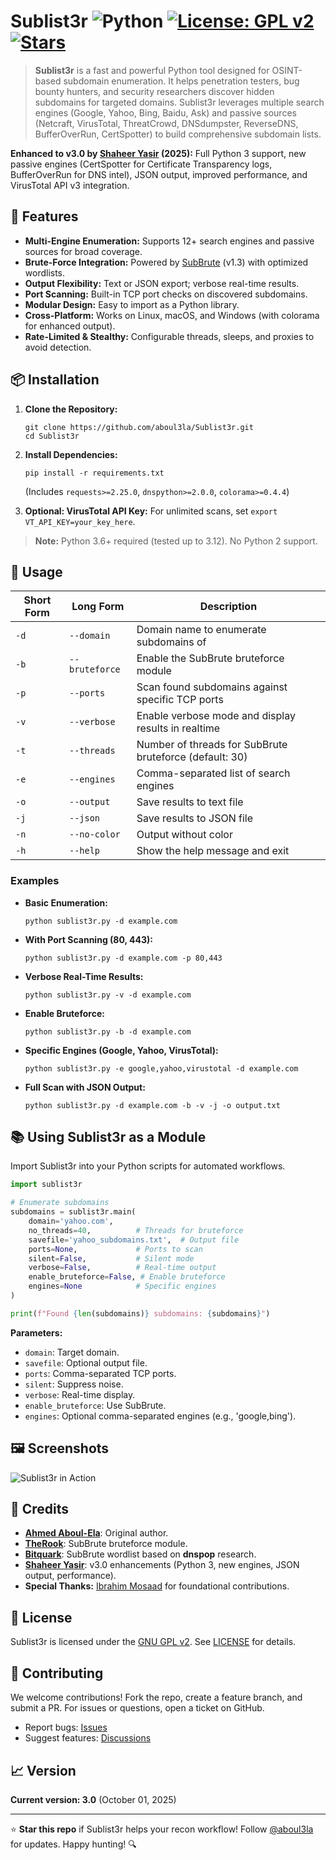 # Sublist3r ![Python](https://img.shields.io/badge/Python-3.6%2B-blue?logo=python&logoColor=white) [![License: GPL v2](https://img.shields.io/badge/License-GPL%20v2-green.svg)](https://www.gnu.org/licenses/old-licenses/gpl-2.0.en.html) [![Stars](https://img.shields.io/github/stars/aboul3la/Sublist3r?style=social)](https://github.com/aboul3la/Sublist3r/stargazers)

> **Sublist3r** is a fast and powerful Python tool designed for OSINT-based subdomain enumeration. It helps penetration testers, bug bounty hunters, and security researchers discover hidden subdomains for targeted domains. Sublist3r leverages multiple search engines (Google, Yahoo, Bing, Baidu, Ask) and passive sources (Netcraft, VirusTotal, ThreatCrowd, DNSdumpster, ReverseDNS, BufferOverRun, CertSpotter) to build comprehensive subdomain lists.

**Enhanced to v3.0 by [Shaheer Yasir](https://github.com/shaheeryasir) (2025):** Full Python 3 support, new passive engines (CertSpotter for Certificate Transparency logs, BufferOverRun for DNS intel), JSON output, improved performance, and VirusTotal API v3 integration.

## 🚀 Features
- **Multi-Engine Enumeration:** Supports 12+ search engines and passive sources for broad coverage.
- **Brute-Force Integration:** Powered by [SubBrute](https://github.com/TheRook/subbrute) (v1.3) with optimized wordlists.
- **Output Flexibility:** Text or JSON export; verbose real-time results.
- **Port Scanning:** Built-in TCP port checks on discovered subdomains.
- **Modular Design:** Easy to import as a Python library.
- **Cross-Platform:** Works on Linux, macOS, and Windows (with colorama for enhanced output).
- **Rate-Limited & Stealthy:** Configurable threads, sleeps, and proxies to avoid detection.

## 📦 Installation

1. **Clone the Repository:**
   ```
   git clone https://github.com/aboul3la/Sublist3r.git
   cd Sublist3r
   ```

2. **Install Dependencies:**
   ```
   pip install -r requirements.txt
   ```
   (Includes `requests>=2.25.0`, `dnspython>=2.0.0`, `colorama>=0.4.4`)

3. **Optional: VirusTotal API Key:**
   For unlimited scans, set `export VT_API_KEY=your_key_here`.

> **Note:** Python 3.6+ required (tested up to 3.12). No Python 2 support.

## 🔧 Usage

| Short Form | Long Form       | Description |
|------------|-----------------|-------------|
| `-d`      | `--domain`      | Domain name to enumerate subdomains of |
| `-b`      | `--bruteforce`  | Enable the SubBrute bruteforce module |
| `-p`      | `--ports`       | Scan found subdomains against specific TCP ports |
| `-v`      | `--verbose`     | Enable verbose mode and display results in realtime |
| `-t`      | `--threads`     | Number of threads for SubBrute bruteforce (default: 30) |
| `-e`      | `--engines`     | Comma-separated list of search engines |
| `-o`      | `--output`      | Save results to text file |
| `-j`      | `--json`        | Save results to JSON file |
| `-n`      | `--no-color`    | Output without color |
| `-h`      | `--help`        | Show the help message and exit |

### Examples

* **Basic Enumeration:**
  ```
  python sublist3r.py -d example.com
  ```

* **With Port Scanning (80, 443):**
  ```
  python sublist3r.py -d example.com -p 80,443
  ```

* **Verbose Real-Time Results:**
  ```
  python sublist3r.py -v -d example.com
  ```

* **Enable Bruteforce:**
  ```
  python sublist3r.py -b -d example.com
  ```

* **Specific Engines (Google, Yahoo, VirusTotal):**
  ```
  python sublist3r.py -e google,yahoo,virustotal -d example.com
  ```

* **Full Scan with JSON Output:**
  ```
  python sublist3r.py -d example.com -b -v -j -o output.txt
  ```

## 📚 Using Sublist3r as a Module

Import Sublist3r into your Python scripts for automated workflows.

```python
import sublist3r

# Enumerate subdomains
subdomains = sublist3r.main(
    domain='yahoo.com',
    no_threads=40,          # Threads for bruteforce
    savefile='yahoo_subdomains.txt',  # Output file
    ports=None,             # Ports to scan
    silent=False,           # Silent mode
    verbose=False,          # Real-time output
    enable_bruteforce=False, # Enable bruteforce
    engines=None            # Specific engines
)

print(f"Found {len(subdomains)} subdomains: {subdomains}")
```

**Parameters:**
- `domain`: Target domain.
- `savefile`: Optional output file.
- `ports`: Comma-separated TCP ports.
- `silent`: Suppress noise.
- `verbose`: Real-time display.
- `enable_bruteforce`: Use SubBrute.
- `engines`: Optional comma-separated engines (e.g., 'google,bing').

## 🖼️ Screenshots

![Sublist3r in Action](http://www.secgeek.net/images/Sublist3r.png)

## 🤝 Credits

- **[Ahmed Aboul-Ela](https://twitter.com/aboul3la)**: Original author.
- **[TheRook](https://github.com/TheRook)**: SubBrute bruteforce module.
- **[Bitquark](https://github.com/bitquark)**: SubBrute wordlist based on **dnspop** research.
- **[Shaheer Yasir](https://github.com/shaheeryasir)**: v3.0 enhancements (Python 3, new engines, JSON output, performance).
- **Special Thanks:** [Ibrahim Mosaad](https://twitter.com/ibrahim_mosaad) for foundational contributions.

## 📄 License

Sublist3r is licensed under the [GNU GPL v2](https://www.gnu.org/licenses/old-licenses/gpl-2.0.en.html). See [LICENSE](LICENSE) for details.

## 🙌 Contributing

We welcome contributions! Fork the repo, create a feature branch, and submit a PR. For issues or questions, open a ticket on GitHub.

- Report bugs: [Issues](https://github.com/aboul3la/Sublist3r/issues)
- Suggest features: [Discussions](https://github.com/aboul3la/Sublist3r/discussions)

## 📈 Version

**Current version: 3.0** (October 01, 2025)

---

⭐ **Star this repo** if Sublist3r helps your recon workflow! Follow [@aboul3la](https://twitter.com/aboul3la) for updates. Happy hunting! 🔍
























































